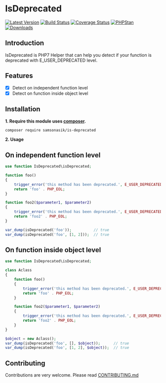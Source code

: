 IsDeprecated
============

[![Latest Version](https://img.shields.io/github/release/samsonasik/IsDeprecated.svg?style=flat-square)](https://github.com/samsonasik/IsDeprecated/releases)
[![Build Status](https://travis-ci.org/samsonasik/IsDeprecated.svg?branch=master)](https://travis-ci.org/samsonasik/IsDeprecated)
[![Coverage Status](https://coveralls.io/repos/github/samsonasik/IsDeprecated/badge.svg?branch=master)](https://coveralls.io/github/samsonasik/IsDeprecated?branch=master)
[![PHPStan](https://img.shields.io/badge/PHPStan-enabled-brightgreen.svg?style=flat)](https://github.com/phpstan/phpstan)
[![Downloads](https://img.shields.io/packagist/dt/samsonasik/is-deprecated.svg?style=flat-square)](https://packagist.org/packages/samsonasik/is-deprecated)

Introduction
------------

IsDeprecated is PHP7 Helper that can help you detect if your function is deprecated with E_USER_DEPRECATED level.

Features
--------

- [x] Detect on independent function level
- [x] Detect on function inside object level

Installation
------------

**1. Require this module uses [composer](https://getcomposer.org/).**

```sh
composer require samsonasik/is-deprecated
```

**2. Usage**

On independent function level
-----------------------------

```php
use function IsDeprecated\isDeprecated;

function foo()
{
    trigger_error('this method has been deprecated.', E_USER_DEPRECATED);
    return 'foo' . PHP_EOL;
}

function foo2($parameter1, $parameter2)
{
    trigger_error('this method has been deprecated.', E_USER_DEPRECATED);
    return 'foo2' . PHP_EOL;
}

var_dump(isDeprecated('foo'));          // true
var_dump(isDeprecated('foo', [1, 2]));  // true
```

On function inside object level
-------------------------------

```php
use function IsDeprecated\isDeprecated;

class Aclass
{
    function foo()
    {
        trigger_error('this method has been deprecated.', E_USER_DEPRECATED);
        return 'foo' . PHP_EOL;
    }

    function foo2($parameter1, $parameter2)
    {
        trigger_error('this method has been deprecated.', E_USER_DEPRECATED);
        return 'foo2' . PHP_EOL;
    }
}

$object = new Aclass();
var_dump(isDeprecated('foo', [], $object));      // true
var_dump(isDeprecated('foo', [1, 2], $object));  // true
```

Contributing
------------
Contributions are very welcome. Please read [CONTRIBUTING.md](https://github.com/samsonasik/IsDeprecated/blob/master/CONTRIBUTING.md)
